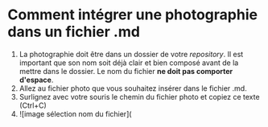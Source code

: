 # Comment intégrer une photographie dans un fichier .md

1. La photographie doit être dans un dossier de votre *repository*. Il est important que son nom soit déjà clair et bien composé avant de la mettre dans le dossier. Le nom du fichier **ne doit pas comporter d'espace**.
3. Allez au fichier photo que vous souhaitez insérer dans le fichier .md.
4. Surlignez avec votre souris le chemin du fichier photo et copiez ce texte (Ctrl+C)
5. ![image sélection nom du fichier](
